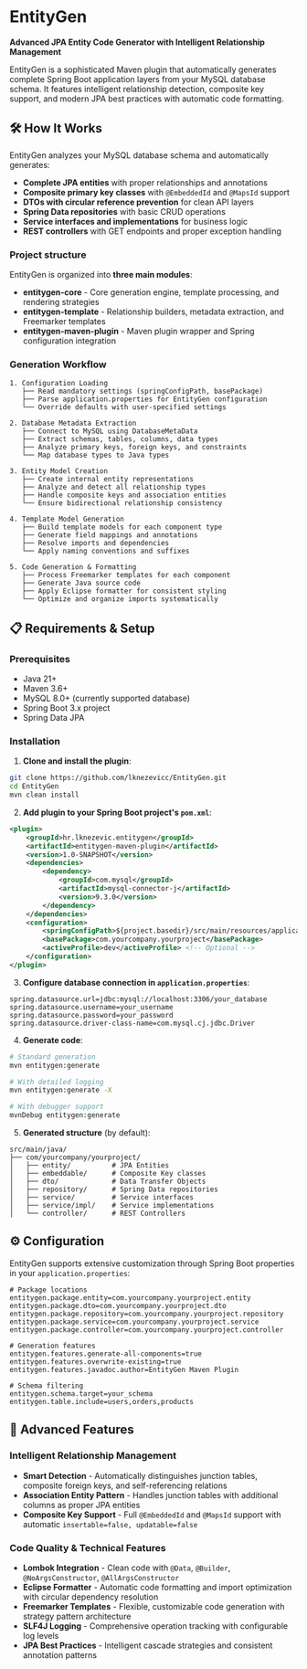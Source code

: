 # EntityGen

**Advanced JPA Entity Code Generator with Intelligent Relationship Management**

EntityGen is a sophisticated Maven plugin that automatically generates complete Spring Boot application layers from your MySQL database schema. It features intelligent relationship detection, composite key support, and modern JPA best practices with automatic code formatting.

## 🛠️ How It Works

EntityGen analyzes your MySQL database schema and automatically generates:
- **Complete JPA entities** with proper relationships and annotations
- **Composite primary key classes** with `@EmbeddedId` and `@MapsId` support
- **DTOs with circular reference prevention** for clean API layers
- **Spring Data repositories** with basic CRUD operations
- **Service interfaces and implementations** for business logic
- **REST controllers** with GET endpoints and proper exception handling

### Project structure

EntityGen is organized into **three main modules**:
- **entitygen-core** - Core generation engine, template processing, and rendering strategies
- **entitygen-template** - Relationship builders, metadata extraction, and Freemarker templates
- **entitygen-maven-plugin** - Maven plugin wrapper and Spring configuration integration

### Generation Workflow

```
1. Configuration Loading
   ├── Read mandatory settings (springConfigPath, basePackage)
   ├── Parse application.properties for EntityGen configuration
   └── Override defaults with user-specified settings

2. Database Metadata Extraction
   ├── Connect to MySQL using DatabaseMetaData
   ├── Extract schemas, tables, columns, data types
   ├── Analyze primary keys, foreign keys, and constraints
   └── Map database types to Java types

3. Entity Model Creation
   ├── Create internal entity representations
   ├── Analyze and detect all relationship types
   ├── Handle composite keys and association entities
   └── Ensure bidirectional relationship consistency

4. Template Model Generation
   ├── Build template models for each component type
   ├── Generate field mappings and annotations
   ├── Resolve imports and dependencies
   └── Apply naming conventions and suffixes

5. Code Generation & Formatting
   ├── Process Freemarker templates for each component
   ├── Generate Java source code
   ├── Apply Eclipse formatter for consistent styling
   └── Optimize and organize imports systematically
```

## 📋 Requirements & Setup

### Prerequisites
- Java 21+
- Maven 3.6+
- MySQL 8.0+ (currently supported database)
- Spring Boot 3.x project
- Spring Data JPA

### Installation

1. **Clone and install the plugin**:
```bash
git clone https://github.com/lknezevicc/EntityGen.git
cd EntityGen
mvn clean install
```

2. **Add plugin to your Spring Boot project's `pom.xml`**:
```xml
<plugin>
    <groupId>hr.lknezevic.entitygen</groupId>
    <artifactId>entitygen-maven-plugin</artifactId>
    <version>1.0-SNAPSHOT</version>
    <dependencies>
        <dependency>
            <groupId>com.mysql</groupId>
            <artifactId>mysql-connector-j</artifactId>
            <version>9.3.0</version>
        </dependency>
    </dependencies>
    <configuration>
        <springConfigPath>${project.basedir}/src/main/resources/application.properties</springConfigPath>
        <basePackage>com.yourcompany.yourproject</basePackage>
        <activeProfile>dev</activeProfile> <!-- Optional -->
    </configuration>
</plugin>
```

3. **Configure database connection in `application.properties`**:
```properties
spring.datasource.url=jdbc:mysql://localhost:3306/your_database
spring.datasource.username=your_username
spring.datasource.password=your_password
spring.datasource.driver-class-name=com.mysql.cj.jdbc.Driver
```

4. **Generate code**:
```bash
# Standard generation
mvn entitygen:generate

# With detailed logging
mvn entitygen:generate -X

# With debugger support
mvnDebug entitygen:generate
```

5. **Generated structure** (by default):
```
src/main/java/
├── com/yourcompany/yourproject/
│   ├── entity/          # JPA Entities
│   ├── embeddable/      # Composite Key classes
│   ├── dto/             # Data Transfer Objects
│   ├── repository/      # Spring Data repositories
│   ├── service/         # Service interfaces
│   ├── service/impl/    # Service implementations
│   └── controller/      # REST Controllers
```

## ⚙️ Configuration

EntityGen supports extensive customization through Spring Boot properties in your `application.properties`:

```properties
# Package locations
entitygen.package.entity=com.yourcompany.yourproject.entity
entitygen.package.dto=com.yourcompany.yourproject.dto
entitygen.package.repository=com.yourcompany.yourproject.repository
entitygen.package.service=com.yourcompany.yourproject.service
entitygen.package.controller=com.yourcompany.yourproject.controller

# Generation features
entitygen.features.generate-all-components=true
entitygen.features.overwrite-existing=true
entitygen.features.javadoc.author=EntityGen Maven Plugin

# Schema filtering
entitygen.schema.target=your_schema
entitygen.table.include=users,orders,products
```

## 🎯 Advanced Features

### Intelligent Relationship Management
- **Smart Detection** - Automatically distinguishes junction tables, composite foreign keys, and self-referencing relations
- **Association Entity Pattern** - Handles junction tables with additional columns as proper JPA entities
- **Composite Key Support** - Full `@EmbeddedId` and `@MapsId` support with automatic `insertable=false, updatable=false`

### Code Quality & Technical Features
- **Lombok Integration** - Clean code with `@Data`, `@Builder`, `@NoArgsConstructor`, `@AllArgsConstructor`
- **Eclipse Formatter** - Automatic code formatting and import optimization with circular dependency resolution
- **Freemarker Templates** - Flexible, customizable code generation with strategy pattern architecture
- **SLF4J Logging** - Comprehensive operation tracking with configurable log levels
- **JPA Best Practices** - Intelligent cascade strategies and consistent annotation patterns
